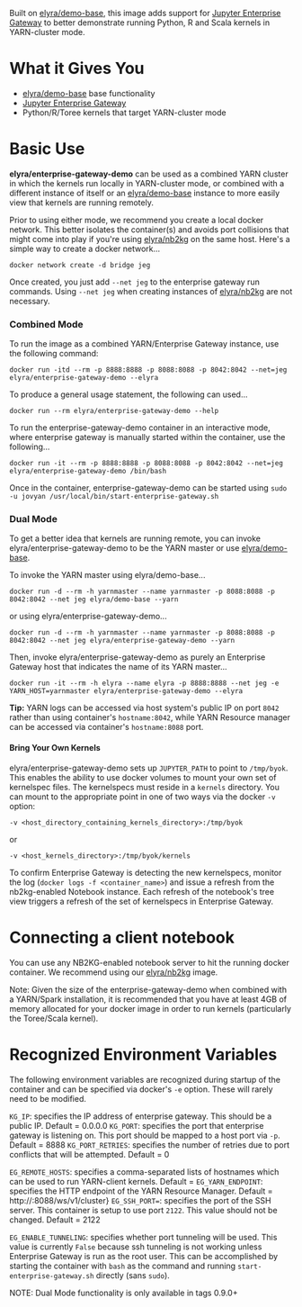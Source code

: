 Built on [elyra/demo-base](https://hub.docker.com/r/elyra/demo-base/), this image adds support for [Jupyter Enterprise Gateway](http://jupyter-enterprise-gateway.readthedocs.io/en/latest/) to better demonstrate running Python, R and Scala kernels in YARN-cluster mode.  

# What it Gives You
* [elyra/demo-base](https://hub.docker.com/r/elyra/demo-base/) base functionality
* [Jupyter Enterprise Gateway](https://github.com/jupyter-incubator/enterprise_gateway)
* Python/R/Toree kernels that target YARN-cluster mode

# Basic Use

**elyra/enterprise-gateway-demo** can be used as a combined YARN cluster in which the kernels run locally in YARN-cluster mode, or combined with a different instance of itself or an [elyra/demo-base](https://hub.docker.com/r/elyra/demo-base/) instance to more easily view that kernels are running remotely.

Prior to using either mode, we recommend you create a local docker network.  This better isolates the container(s) and avoids port collisions that might come into play if you're using [elyra/nb2kg](https://hub.docker.com/r/elyra/nb2kg/) on the same host.  Here's a simple way to create a docker network...

`docker network create -d bridge jeg`

Once created, you just add `--net jeg` to the enterprise gateway run commands.  Using `--net jeg` when creating instances of [elyra/nb2kg](https://hub.docker.com/r/elyra/nb2kg/) are not necessary.

### Combined Mode

To run the image as a combined YARN/Enterprise Gateway instance, use the following command: 

`docker run -itd --rm -p 8888:8888 -p 8088:8088 -p 8042:8042 --net=jeg elyra/enterprise-gateway-demo --elyra`

To produce a general usage statement, the following can used...

`docker run --rm elyra/enterprise-gateway-demo --help`

To run the enterprise-gateway-demo container in an interactive mode, where enterprise gateway is manually started within the container, use the following...

`docker run -it --rm -p 8888:8888 -p 8088:8088 -p 8042:8042 --net=jeg elyra/enterprise-gateway-demo /bin/bash`

Once in the container, enterprise-gateway-demo can be started using `sudo -u jovyan /usr/local/bin/start-enterprise-gateway.sh`

### Dual Mode

To get a better idea that kernels are running remote, you can invoke elyra/enterprise-gateway-demo to be the YARN master or use [elyra/demo-base](https://hub.docker.com/r/elyra/demo-base/).

To invoke the YARN master using elyra/demo-base...

`docker run -d --rm -h yarnmaster --name yarnmaster -p 8088:8088 -p 8042:8042 --net jeg elyra/demo-base --yarn`

or using elyra/enterprise-gateway-demo...

`docker run -d --rm -h yarnmaster --name yarnmaster -p 8088:8088 -p 8042:8042 --net jeg elyra/enterprise-gateway-demo --yarn`

Then, invoke elyra/enterprise-gateway-demo as purely an Enterprise Gateway host that indicates the name of its YARN master...

`docker run -it --rm -h elyra --name elyra -p 8888:8888 --net jeg -e YARN_HOST=yarnmaster elyra/enterprise-gateway-demo --elyra`

**Tip:** YARN logs can be accessed via host system's public IP on port `8042` rather than using container's `hostname:8042`, while YARN Resource manager can be accessed via container's `hostname:8088` port.

#### Bring Your Own Kernels
elyra/enterprise-gateway-demo sets up `JUPYTER_PATH` to point to `/tmp/byok`.  This enables the ability to use docker volumes to mount your own set of kernelspec files.  The kernelspecs must reside in a `kernels` directory.  You can mount to the appropriate point in one of two ways via the docker `-v` option:

`-v <host_directory_containing_kernels_directory>:/tmp/byok`

or

`-v <host_kernels_directory>:/tmp/byok/kernels`

To confirm Enterprise Gateway is detecting the new kernelspecs, monitor the log (`docker logs -f <container_name>`) and issue a refresh from the nb2kg-enabled Notebook instance.  Each refresh of the notebook's tree view triggers a refresh of the set of kernelspecs in Enterprise Gateway.

# Connecting a client notebook
You can use any NB2KG-enabled notebook server to hit the running docker container.  We recommend using our [elyra/nb2kg](https://hub.docker.com/r/elyra/nb2kg/) image. 

Note: Given the size of the enterprise-gateway-demo when combined with a YARN/Spark installation, it is recommended that you have at least 4GB of memory allocated for your docker image in order to run kernels (particularly the Toree/Scala kernel).

# Recognized Environment Variables
The following environment variables are recognized during startup of the container and can be specified via docker's `-e` option.  These will rarely need to be modified.

`KG_IP`: specifies the IP address of enterprise gateway.  This should be a public IP.  Default = 0.0.0.0
`KG_PORT`: specifies the port that enterprise gateway is listening on.  This port should be mapped to a host port via `-p`. Default = 8888
`KG_PORT_RETRIES`: specifies the number of retries due to port conflicts that will be attempted.  Default = 0

`EG_REMOTE_HOSTS`: specifies a comma-separated lists of hostnames which can be used to run YARN-client kernels.  Default = <container-hostname>
`EG_YARN_ENDPOINT`: specifies the HTTP endpoint of the YARN Resource Manager.  Default = http://<hostname>:8088/ws/v1/cluster}
`EG_SSH_PORT=`: specifies the port of the SSH server.  This container is setup to use port `2122`.  This value should not be changed.  Default = 2122

`EG_ENABLE_TUNNELING`: specifies whether port tunneling will be used.  This value is currently `False` because ssh tunneling is not working unless Enterprise Gateway is run as the root user.  This can be accomplished by starting the container with `bash` as the command and running `start-enterprise-gateway.sh` directly (sans `sudo`).

NOTE: Dual Mode functionality is only available in tags 0.9.0+
